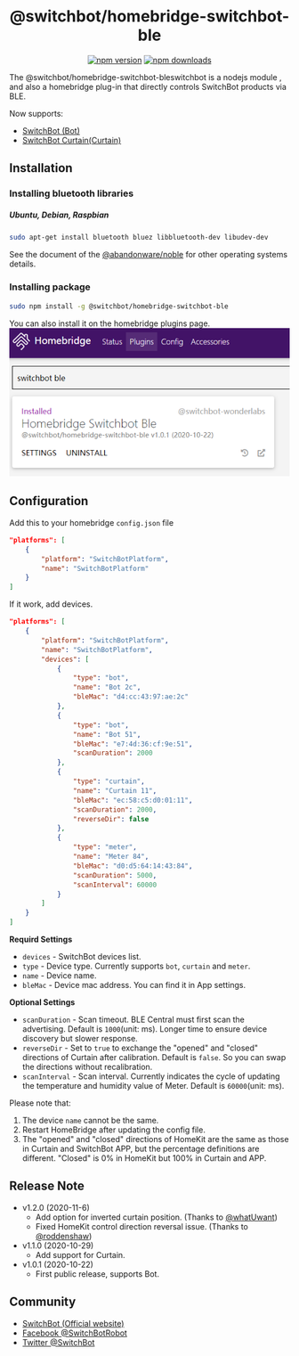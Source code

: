 <span align="center">

# @switchbot/homebridge-switchbot-ble

[![npm version](https://badgen.net/npm/v/@switchbot/homebridge-switchbot-ble)](https://www.npmjs.com/package/@switchbot/homebridge-switchbot-ble)
[![npm downloads](https://badgen.net/npm/dt/@switchbot/homebridge-switchbot-ble)](https://www.npmjs.com/package/@switchbot/homebridge-switchbot-ble)

</span>

The @switchbot/homebridge-switchbot-bleswitchbot is a nodejs module , and also a homebridge plug-in that directly controls SwitchBot products via BLE.

Now supports:
 * [SwitchBot (Bot)](https://www.switch-bot.com/products/switchbot-bot)
 * [SwitchBot Curtain(Curtain)](https://www.switch-bot.com/products/switchbot-curtain)


## Installation
### Installing bluetooth libraries
##### Ubuntu, Debian, Raspbian
```sh
sudo apt-get install bluetooth bluez libbluetooth-dev libudev-dev
```
See the document of the [@abandonware/noble](https://github.com/abandonware/noble#readme) for other operating systems details.

### Installing package
```sh
sudo npm install -g @switchbot/homebridge-switchbot-ble
```
You can also install it on the homebridge plugins page.
![homebridge-plugins-search](image/homebridge-plugins-search.png)

## Configuration
Add this to your homebridge `config.json` file
```json
"platforms": [
    {
        "platform": "SwitchBotPlatform",
        "name": "SwitchBotPlatform"
    }
]
```
If it work, add devices.
```json
"platforms": [
    {
        "platform": "SwitchBotPlatform",
        "name": "SwitchBotPlatform",
        "devices": [
            {
                "type": "bot",
                "name": "Bot 2c",
                "bleMac": "d4:cc:43:97:ae:2c"
            },
            {
                "type": "bot",
                "name": "Bot 51",
                "bleMac": "e7:4d:36:cf:9e:51",
                "scanDuration": 2000
            },
            {
                "type": "curtain",
                "name": "Curtain 11",
                "bleMac": "ec:58:c5:d0:01:11",
                "scanDuration": 2000,
                "reverseDir": false
            },
            {
                "type": "meter",
                "name": "Meter 84",
                "bleMac": "d0:d5:64:14:43:84",
                "scanDuration": 5000,
                "scanInterval": 60000
            }
        ]
    }
]
```

**Requird Settings**
* `devices` - SwitchBot devices list.
* `type` - Device type. Currently supports `bot`, `curtain` and `meter`.
* `name` - Device name.
* `bleMac` - Device mac address. You can find it in App settings.

**Optional Settings**
* `scanDuration` - Scan timeout. BLE Central must first scan the advertising. Default is `1000`(unit: ms). Longer time to ensure device discovery but slower response.
* `reverseDir` - Set to `true` to exchange the "opened" and "closed" directions of Curtain after calibration. Default is `false`. So you can swap the directions without recalibration.
* `scanInterval` - Scan interval. Currently indicates the cycle of updating the temperature and humidity value of Meter. Default is `60000`(unit: ms).

Please note that:

1. The device `name` cannot be the same.
2. Restart HomeBridge after updating the config file.
3. The "opened" and "closed" directions of HomeKit are the same as those in Curtain and SwitchBot APP, but the percentage definitions are different. "Closed" is 0% in HomeKit but 100% in Curtain and APP.

## Release Note
* v1.2.0 (2020-11-6)
  * Add option for inverted curtain position. (Thanks to [@whatUwant](https://github.com/SwitchBot/homebridge-switchbot-ble/pull/4))
  * Fixed HomeKit control direction reversal issue. (Thanks to [@roddenshaw](https://github.com/SwitchBot/homebridge-switchbot-ble/issues/5))
* v1.1.0 (2020-10-29)
  * Add support for Curtain.
* v1.0.1 (2020-10-22)
  * First public release, supports Bot.

## Community

* [SwitchBot (Official website)](https://www.switch-bot.com/)
* [Facebook @SwitchBotRobot](https://www.facebook.com/SwitchBotRobot/) 
* [Twitter @SwitchBot](https://twitter.com/switchbot) 
